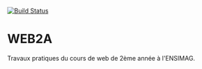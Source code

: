 [![Build 
Status](https://travis-ci.com/Matissou/WEB2A.svg?branch=master)](https://travis-ci.com/Matissou/WEB2A)
# WEB2A

Travaux pratiques du cours de web de 2ème année à l'ENSIMAG. 
